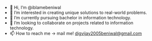 - 👋 Hi, I’m @iblamebeniwal
- 👀 I’m interested in creating unique solutions to real-world problems.
- 🌱 I’m currently pursuing bachelor in information technology. 
- 💞️ I’m looking to collaborate on projects related to information technology. 
- 📫 How to reach me -> mail me! digvijay2005beniwal@gmail.com

<!---
iblamebeniwal/iblamebeniwal is a ✨ special ✨ repository because its `README.md` (this file) appears on your GitHub profile.
You can click the Preview link to take a look at your changes.
--->
